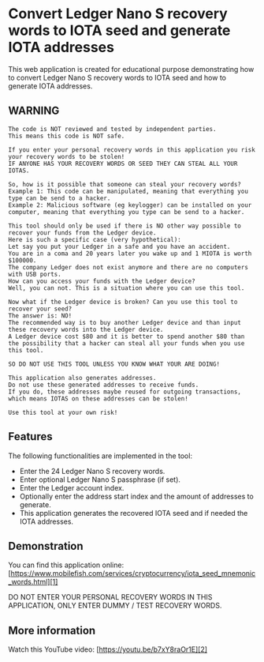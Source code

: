 # Convert Ledger Nano S recovery words to IOTA seed and generate IOTA addresses
This web application is created for educational purpose demonstrating how to convert Ledger Nano S recovery words to IOTA seed and how to generate IOTA addresses.

[1]: https://www.mobilefish.com/services/cryptocurrency/iota_seed_mnemonic_words.html "Mobilefish.com"
[2]: https://youtu.be/b7xY8raOr1E "YouTube"
## WARNING

```
The code is NOT reviewed and tested by independent parties.  
This means this code is NOT safe.

If you enter your personal recovery words in this application you risk your recovery words to be stolen!  
IF ANYONE HAS YOUR RECOVERY WORDS OR SEED THEY CAN STEAL ALL YOUR IOTAS.

So, how is it possible that someone can steal your recovery words?
Example 1: This code can be manipulated, meaning that everything you type can be send to a hacker.
Example 2: Malicious software (eg keylogger) can be installed on your computer, meaning that everything you type can be send to a hacker.

This tool should only be used if there is NO other way possible to recover your funds from the Ledger device.
Here is such a specific case (very hypothetical):
Let say you put your Ledger in a safe and you have an accident.
You are in a coma and 20 years later you wake up and 1 MIOTA is worth $100000.
The company Ledger does not exist anymore and there are no computers with USB ports.
How can you access your funds with the Ledger device?
Well, you can not. This is a situation where you can use this tool.

Now what if the Ledger device is broken? Can you use this tool to recover your seed?
The answer is: NO!
The recommended way is to buy another Ledger device and than input these recovery words into the Ledger device.
A Ledger device cost $80 and it is better to spend another $80 than the possibility that a hacker can steal all your funds when you use this tool.

SO DO NOT USE THIS TOOL UNLESS YOU KNOW WHAT YOUR ARE DOING!

This application also generates addresses.  
Do not use these generated addresses to receive funds.  
If you do, these addresses maybe reused for outgoing transactions,  
which means IOTAS on these addresses can be stolen!

Use this tool at your own risk!
```

## Features

The following functionalities are implemented in the tool:  
- Enter the 24 Ledger Nano S recovery words.  
- Enter optional Ledger Nano S passphrase (if set).  
- Enter the Ledger account index.  
- Optionally enter the address start index and the amount of addresses to generate.  
- This application generates the recovered IOTA seed and if needed the IOTA addresses.  

## Demonstration

You can find this application online:  
[https://www.mobilefish.com/services/cryptocurrency/iota_seed_mnemonic_words.html][1]

DO NOT ENTER YOUR PERSONAL RECOVERY WORDS IN THIS APPLICATION, ONLY ENTER DUMMY / TEST RECOVERY WORDS.

## More information
Watch this YouTube video: [https://youtu.be/b7xY8raOr1E][2]
